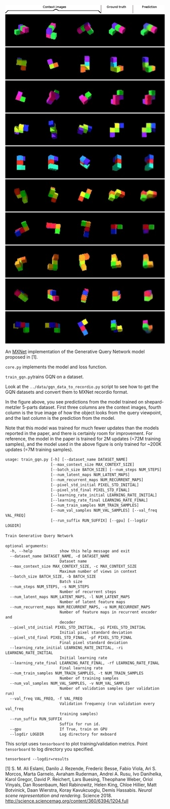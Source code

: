 ![gqn_top](../assets/gqn_top.png) 
![gqn_1](../assets/gqn_1.png)
![gqn_2](../assets/gqn_2.png)
![gqn_3](../assets/gqn_3.png)
![gqn_4](../assets/gqn_4.png)
![gqn_5](../assets/gqn_5.png)
![gqn_6](../assets/gqn_6.png)
![gqn_7](../assets/gqn_7.png)
![gqn_8](../assets/gqn_8.png)
![gqn_9](../assets/gqn_9.png)
![gqn_10](../assets/gqn_10.png)


An [MXNet](https://mxnet.incubator.apache.org/) implementation of the Generative Query Network model proposed in [1].

`core.py` implements the model and loss function. 

`train_gqn.py`trains GQN on a dataset.  

Look at the `../data/gqn_data_to_recordio.py` script to see how to get the GQN datasets and convert them to MXNet recordio format.

In the figure above, you see predictions from the model trained on shepard-metzler 5-parts dataset. First three columns are the context images, fourth column is the true image of how the object looks from the query viewpoint, and the last column is the prediction from the model.

Note that this model was trained for much fewer updates than the models reported in the paper, and there is certainly room for improvement. For reference, the model in the paper is trained for 2M updates (=72M training samples), and the model used in the above figure is only trained for ~200K updates (=7M training samples).

```
usage: train_gqn.py [-h] [--dataset_name DATASET_NAME]
                    [--max_context_size MAX_CONTEXT_SIZE]
                    [--batch_size BATCH_SIZE] [--num_steps NUM_STEPS]
                    [--num_latent_maps NUM_LATENT_MAPS]
                    [--num_recurrent_maps NUM_RECURRENT_MAPS]
                    [--pixel_std_initial PIXEL_STD_INITIAL]
                    [--pixel_std_final PIXEL_STD_FINAL]
                    [--learning_rate_initial LEARNING_RATE_INITIAL]
                    [--learning_rate_final LEARNING_RATE_FINAL]
                    [--num_train_samples NUM_TRAIN_SAMPLES]
                    [--num_val_samples NUM_VAL_SAMPLES] [--val_freq VAL_FREQ]
                    [--run_suffix RUN_SUFFIX] [--gpu] [--logdir LOGDIR]

Train Generative Query Network

optional arguments:
  -h, --help            show this help message and exit
  --dataset_name DATASET_NAME, -d DATASET_NAME
                        Dataset name
  --max_context_size MAX_CONTEXT_SIZE, -c MAX_CONTEXT_SIZE
                        Maximum number of views in context
  --batch_size BATCH_SIZE, -b BATCH_SIZE
                        Batch size
  --num_steps NUM_STEPS, -s NUM_STEPS
                        Number of recurrent steps
  --num_latent_maps NUM_LATENT_MAPS, -l NUM_LATENT_MAPS
                        Number of latent feature maps
  --num_recurrent_maps NUM_RECURRENT_MAPS, -u NUM_RECURRENT_MAPS
                        Number of feature maps in recurrent encoder and
                        decoder
  --pixel_std_initial PIXEL_STD_INITIAL, -pi PIXEL_STD_INITIAL
                        Initial pixel standard deviation
  --pixel_std_final PIXEL_STD_FINAL, -pf PIXEL_STD_FINAL
                        Final pixel standard deviation
  --learning_rate_initial LEARNING_RATE_INITIAL, -ri LEARNING_RATE_INITIAL
                        Initial learning rate
  --learning_rate_final LEARNING_RATE_FINAL, -rf LEARNING_RATE_FINAL
                        Final learning rate
  --num_train_samples NUM_TRAIN_SAMPLES, -t NUM_TRAIN_SAMPLES
                        Number of training samples
  --num_val_samples NUM_VAL_SAMPLES, -v NUM_VAL_SAMPLES
                        Number of validation samples (per validation run)
  --val_freq VAL_FREQ, -f VAL_FREQ
                        Validation frequency (run validation every val_freq
                        training samples)
  --run_suffix RUN_SUFFIX
                        Suffix for run id.
  --gpu                 If True, train on GPU
  --logdir LOGDIR       Log directory for mxboard
```

This script uses `tensorboard` to plot training/validation metrics. Point `tensorboard` to log directory you specified.
```
tensorboard --logdir=results
```

[1] S. M. Ali Eslami, Danilo J. Rezende, Frederic Besse, Fabio Viola, Ari S. Morcos, Marta
Garnelo, Avraham Ruderman, Andrei A. Rusu, Ivo Danihelka, Karol Gregor, David P. Reichert,
Lars Buesing, Theophane Weber, Oriol Vinyals, Dan Rosenbaum, Neil Rabinowitz, Helen King,
Chloe Hillier, Matt Botvinick, Daan Wierstra, Koray Kavukcuoglu, Demis Hassabis. *Neural scene representation and rendering*. Science 2018. http://science.sciencemag.org/content/360/6394/1204.full
